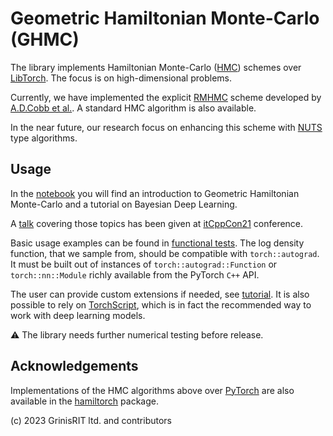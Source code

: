 # Geometric Hamiltonian Monte-Carlo (GHMC)

The library implements Hamiltonian Monte-Carlo 
([HMC](https://www.sciencedirect.com/science/article/abs/pii/037026938791197X)) 
schemes over [LibTorch](https://pytorch.org/cppdocs/). 
The focus is on high-dimensional problems. 

Currently, we have implemented the explicit 
[RMHMC](https://rss.onlinelibrary.wiley.com/doi/full/10.1111/j.1467-9868.2010.00765.x) 
scheme developed by [A.D.Cobb et al.](https://arxiv.org/abs/1910.06243). 
A standard HMC algorithm is also available.

In the near future, our research focus on enhancing this scheme with 
[NUTS](https://jmlr.org/papers/v15/hoffman14a.html) type algorithms. 

## Usage 
 
In the [notebook](bayesian_deep_learning.ipynb) you will find an introduction to Geometric Hamiltonian Monte-Carlo and a tutorial on Bayesian Deep Learning.

A [talk](https://www.youtube.com/watch?v=d6ezzxzqEaA&t=25s) covering
those topics has been given at 
[itCppCon21](https://italiancpp.org/itcppcon21) conference.

Basic usage examples can be found in [functional tests](../../test/ghmc). The log density function, that we sample from, should be compatible with `torch::autograd`. 
It must be built out of instances of `torch::autograd::Function` or `torch::nn::Module` richly available from the PyTorch `C++` API. 

The user can provide custom extensions if needed, 
see [tutorial](https://pytorch.org/tutorials/advanced/cpp_autograd.html).
It is also possible to rely on 
[TorchScript](https://pytorch.org/tutorials/advanced/cpp_export.html), 
which is in fact the recommended way to work with deep learning models. 

:warning: The library needs further numerical testing before release. 

## Acknowledgements

Implementations of the HMC algorithms above over [PyTorch](https://pytorch.org) 
are also available in the 
[hamiltorch](https://github.com/AdamCobb/hamiltorch) package.

(c) 2023 GrinisRIT ltd. and contributors